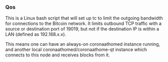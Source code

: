 ### Qos ###

This is a Linux bash script that will set up tc to limit the outgoing bandwidth for connections to the Bitcoin network. It limits outbound TCP traffic with a source or destination port of 19019, but not if the destination IP is within a LAN (defined as 192.168.x.x).

This means one can have an always-on coronaathomed instance running, and another local coronaathomed/coronaathome-qt instance which connects to this node and receives blocks from it.
